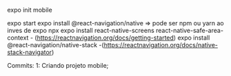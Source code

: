 expo init mobile

expo start
expo install @react-navigation/native => pode ser npm ou yarn ao inves de expo
npx expo install react-native-screens react-native-safe-area-context - (https://reactnavigation.org/docs/getting-started)
expo install @react-navigation/native-stack -(https://reactnavigation.org/docs/native-stack-navigator)


Commits:
1: Criando projeto mobile;